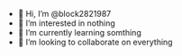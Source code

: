 - 👋 Hi, I’m @block2821987
- 👀 I’m interested in nothing
- 🌱 I’m currently learning somthing
- 💞️ I’m looking to collaborate on everything
  

<!---
block2821987/block2821987 is a ✨ special ✨ repository because its `README.md` (this file) appears on your GitHub profile.
You can click the Preview link to take a look at your changes.
--->
